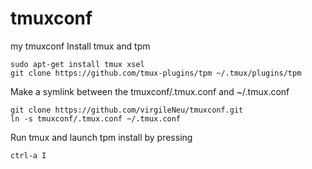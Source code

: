 # tmuxconf
my tmuxconf
Install tmux and tpm
```
sudo apt-get install tmux xsel
git clone https://github.com/tmux-plugins/tpm ~/.tmux/plugins/tpm
```
Make a symlink between the tmuxconf/.tmux.conf and ~/.tmux.conf
```
git clone https://github.com/virgileNeu/tmuxconf.git
ln -s tmuxconf/.tmux.conf ~/.tmux.conf
```
Run tmux and launch tpm install by pressing
```
ctrl-a I
```
